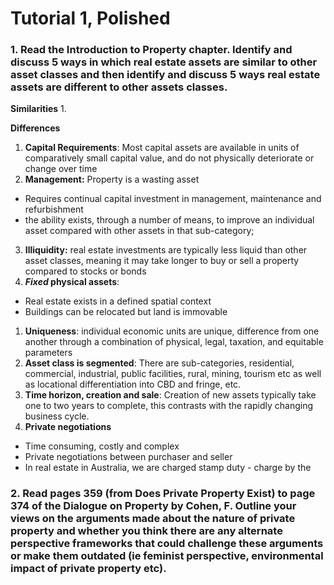 # Tutorial 1, Polished

### 1. Read the Introduction to Property chapter. Identify and discuss 5 ways in which real estate assets are similar to other asset classes and then identify and discuss 5 ways real estate assets are different to other assets classes.
 
**Similarities**
1. 

**Differences**
1. **Capital Requirements**: Most capital assets are available in units of comparatively small capital value, and do not physically deteriorate or change over time
2. **Management:** Property is a wasting asset 
  - Requires continual capital investment in management, maintenance and refurbishment
  - the ability exists, through a number of means, to improve an individual asset compared with other assets in that sub-category; 
3. **Illiquidity:** real estate investments are typically less liquid than other asset classes, meaning it may take longer to buy or sell a property compared to stocks or bonds 
4. ***Fixed* physical assets**: 
- Real estate exists in a defined spatial context
- Buildings can be relocated but land is immovable
1. **Uniqueness**: individual economic units are unique, difference from one another through a combination of physical, legal, taxation, and equitable parameters
2. **Asset class is segmented**: There are sub-categories, residential, commercial, industrial, public facilities, rural, mining, tourism etc as well as locational differentiation into CBD and fringe, etc.
3. **Time horizon, creation and sale**: Creation of new assets typically take one to two years to complete, this contrasts with the rapidly changing business cycle.
4. **Private negotiations**
- Time consuming, costly and complex
- Private negotiations between purchaser and seller
- In real estate in Australia, we are charged stamp duty - charge by the 

### 2. Read pages 359 (from Does Private Property Exist) to page 374 of the Dialogue on Property by Cohen, F. Outline your views on the arguments made about the nature of private property and whether you think there are any alternate perspective frameworks that could challenge these arguments or make them outdated (ie feminist perspective, environmental impact of private property etc).
